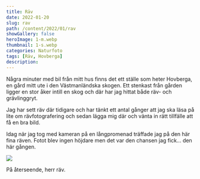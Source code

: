 ```yaml
---
title: Räv
date: 2022-01-20
slug: rav
path: /content/2022/01/rav
showGallery: false
heroImage: 1-m.webp
thumbnail: 1-s.webp
categories: Naturfoto
tags: [Räv, Hovberga]
description:
---
```


<script>
  import ContentContainer from '$lib/components/ContentContainer.svelte';
  import Img from '$lib/components/Image/Img.svelte';
  
  export let postData = null;
</script>

Några minuter med bil från mitt hus finns det ett ställe som heter Hovberga, en gård mitt ute i den Västmanländska
skogen. Ett stenkast från gården ligger en stor åker intill en skog och där har jag hittat både räv- och grävlinggryt.

Jag har sett räv där tidigare och har tänkt ett antal gånger att jag ska läsa på lite om rävfotografering och sedan
lägga mig där och vänta in rätt tillfälle att få en bra bild.

Idag när jag tog med kameran på en långpromenad träffade jag på den här fina räven. Fotot blev ingen höjdare men det var
den chansen jag fick... den här gången.

<ContentContainer type="wide">
  <Img thumbnail={`${path}/images/1-t.webp`} src={`${path}/images/1-s.webp`} targetSrc={`${path}/images/1-m.webp`} imageData={postData.images[0].exif || {}} />
</ContentContainer>

På återseende, herr räv.

